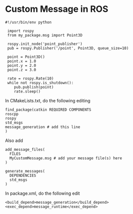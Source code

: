 # Custom Message in ROS

```
#!/usr/bin/env python

 import rospy
 from my_package.msg import Point3D

 rospy.init_node('point_publisher')
 pub = rospy.Publisher('/point', Point3D, queue_size=10)

 point = Point3D()
 point.x = 1.0
 point.y = 2.0
 point.z = 3.0

 rate = rospy.Rate(10)
 while not rospy.is_shutdown():
    pub.publish(point)
    rate.sleep()
```
In CMakeLists.txt, do the following editing  
  ```
  find_package(catkin REQUIRED COMPONENTS
  roscpp
  rospy
  std_msgs
  message_generation # add this line
)
```

Also add
```
add_message_files(
  FILES
  MyCustomMessage.msg # add your message file(s) here
)

generate_messages(
  DEPENDENCIES
  std_msgs
)
```
In package.xml, do the following edit
```
<build_depend>message_generation</build_depend>
<exec_depend>message_runtime</exec_depend>
```



